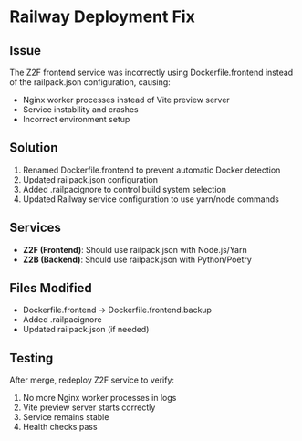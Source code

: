 # Railway Deployment Fix

## Issue
The Z2F frontend service was incorrectly using Dockerfile.frontend instead of the railpack.json configuration, causing:
- Nginx worker processes instead of Vite preview server
- Service instability and crashes
- Incorrect environment setup

## Solution
1. Renamed Dockerfile.frontend to prevent automatic Docker detection
2. Updated railpack.json configuration 
3. Added .railpacignore to control build system selection
4. Updated Railway service configuration to use yarn/node commands

## Services
- **Z2F (Frontend)**: Should use railpack.json with Node.js/Yarn
- **Z2B (Backend)**: Should use railpack.json with Python/Poetry

## Files Modified
- Dockerfile.frontend → Dockerfile.frontend.backup
- Added .railpacignore
- Updated railpack.json (if needed)

## Testing
After merge, redeploy Z2F service to verify:
1. No more Nginx worker processes in logs
2. Vite preview server starts correctly
3. Service remains stable
4. Health checks pass
